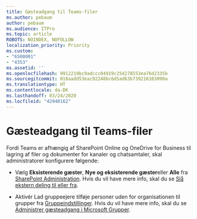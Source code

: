 ```yaml
---
title: Gæsteadgang til Teams-filer
ms.author: pebaum
author: pebaum
ms.audience: ITPro
ms.topic: article
ROBOTS: NOINDEX, NOFOLLOW
localization_priority: Priority
ms.custom:
- "6500001"
- "4353"
ms.assetid: ''
ms.openlocfilehash: 9912219bc9adccc04919c25d278553ea76d2335b
ms.sourcegitcommit: 018aadd53eac92248bc6d5ad63b739216103090a
ms.translationtype: HT
ms.contentlocale: da-DK
ms.lasthandoff: 03/24/2020
ms.locfileid: "42940162"
---
```

# <a name="guest-access-to-teams-files"></a>Gæsteadgang til Teams-filer

Fordi Teams er afhængig af SharePoint Online og OneDrive for Business til lagring af filer og dokumenter for kanaler og chatsamtaler, skal administratorer konfigurere følgende:

- Vælg **Eksisterende gæster**, **Nye og eksisterende gæster**eller **Alle** fra [SharePoint Administration](https://admin.microsoft.com/sharepoint?page=sharing&modern=true). Hvis du vil have mere info, skal du se [Slå ekstern deling til eller fra](https://docs.microsoft.com/sharepoint/turn-external-sharing-on-or-off).

- Aktivér Lad gruppeejere tilføje personer uden for organisationen til grupper fra [Gruppeindstillinger](https://admin.microsoft.com/Adminportal/Home?source=applauncher#/SettingsMultiPivot/:/Settings/L1/O365Groups). Hvis du vil have mere info, skal du se [Administrer gæsteadgang i Microsoft Grupper](https://docs.microsoft.com/microsoftteams/teams-dependencies#control-guest-access-in-office-365-groups).
